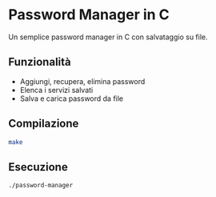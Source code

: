 # Password Manager in C

Un semplice password manager in C con salvataggio su file.

## Funzionalità
- Aggiungi, recupera, elimina password
- Elenca i servizi salvati
- Salva e carica password da file

## Compilazione

```sh
make
```

## Esecuzione

```sh
./password-manager
```